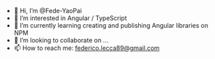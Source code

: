- 👋 Hi, I’m @Fede-YaoPai
- 👀 I’m interested in Angular / TypeScript
- 🌱 I’m currently learning creating and publishing Angular libraries on NPM
- 💞️ I’m looking to collaborate on ...
- 📫 How to reach me: federico.lecca89@gmail.com

<!---
Fede-YaoPai/Fede-YaoPai is a ✨ special ✨ repository because its `README.md` (this file) appears on your GitHub profile.
You can click the Preview link to take a look at your changes.
--->
